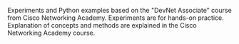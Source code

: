 Experiments and Python examples based on the "DevNet Associate" course from Cisco Networking Academy. Experiments are for hands-on practice. Explanation of concepts and methods are explained in the Cisco Networking Academy course.
